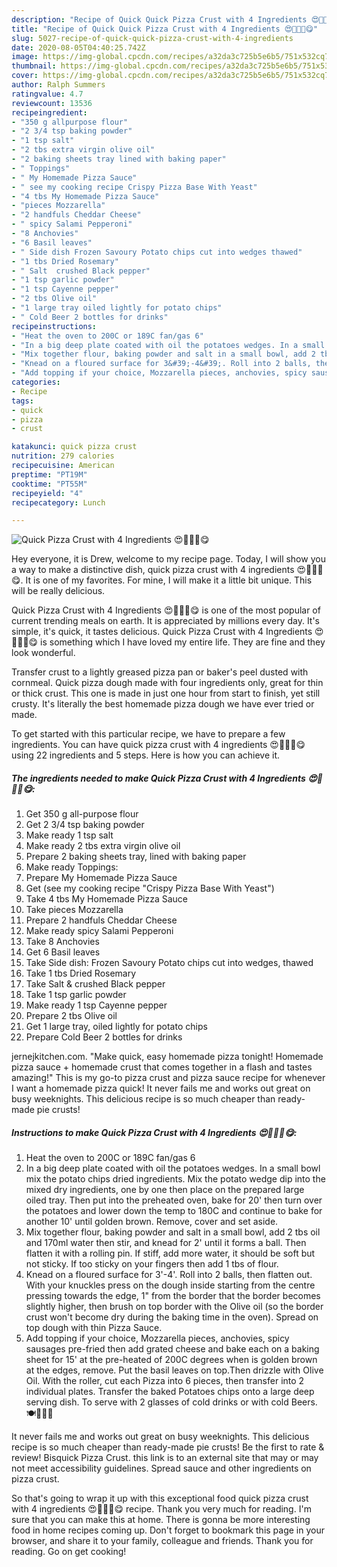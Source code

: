 ```yaml
---
description: "Recipe of Quick Quick Pizza Crust with 4 Ingredients 😍🍟🍕🍺😋"
title: "Recipe of Quick Quick Pizza Crust with 4 Ingredients 😍🍟🍕🍺😋"
slug: 5027-recipe-of-quick-quick-pizza-crust-with-4-ingredients
date: 2020-08-05T04:40:25.742Z
image: https://img-global.cpcdn.com/recipes/a32da3c725b5e6b5/751x532cq70/quick-pizza-crust-with-4-ingredients-😍🍟🍕🍺😋-recipe-main-photo.jpg
thumbnail: https://img-global.cpcdn.com/recipes/a32da3c725b5e6b5/751x532cq70/quick-pizza-crust-with-4-ingredients-😍🍟🍕🍺😋-recipe-main-photo.jpg
cover: https://img-global.cpcdn.com/recipes/a32da3c725b5e6b5/751x532cq70/quick-pizza-crust-with-4-ingredients-😍🍟🍕🍺😋-recipe-main-photo.jpg
author: Ralph Summers
ratingvalue: 4.7
reviewcount: 13536
recipeingredient:
- "350 g allpurpose flour"
- "2 3/4 tsp baking powder"
- "1 tsp salt"
- "2 tbs extra virgin olive oil"
- "2 baking sheets tray lined with baking paper"
- " Toppings"
- " My Homemade Pizza Sauce"
- " see my cooking recipe Crispy Pizza Base With Yeast"
- "4 tbs My Homemade Pizza Sauce"
- "pieces Mozzarella"
- "2 handfuls Cheddar Cheese"
- " spicy Salami Pepperoni"
- "8 Anchovies"
- "6 Basil leaves"
- " Side dish Frozen Savoury Potato chips cut into wedges thawed"
- "1 tbs Dried Rosemary"
- " Salt  crushed Black pepper"
- "1 tsp garlic powder"
- "1 tsp Cayenne pepper"
- "2 tbs Olive oil"
- "1 large tray oiled lightly for potato chips"
- " Cold Beer 2 bottles for drinks"
recipeinstructions:
- "Heat the oven to 200C or 189C fan/gas 6"
- "In a big deep plate coated with oil the potatoes wedges. In a small bowl mix the potato chips dried ingredients. Mix the potato wedge dip into the mixed dry ingredients, one by one then place on the prepared large oiled tray. Then put into the preheated oven, bake for 20&#39; then turn over the potatoes and lower down the temp to 180C and continue to bake for another 10&#39; until golden brown. Remove, cover and set aside."
- "Mix together flour, baking powder and salt in a small bowl, add 2 tbs oil and 170ml water then stir, and knead for 2&#39; until it forms a ball. Then flatten it with a rolling pin. If stiff, add more water, it should be soft but not sticky. If too sticky on your fingers then add 1 tbs of flour."
- "Knead on a floured surface for 3&#39;-4&#39;. Roll into 2 balls, then flatten out. With your knuckles press on the dough inside starting from the centre pressing towards the edge, 1&#34; from the border that the border becomes slightly higher, then brush on top border with the Olive oil (so the border crust won&#39;t become dry during the baking time in the oven). Spread on top dough with thin Pizza Sauce."
- "Add topping if your choice, Mozzarella pieces, anchovies, spicy sausages pre-fried then add grated cheese and bake each on a baking sheet for 15&#39; at the pre-heated of 200C degrees when is golden brown at the edges, remove. Put the basil leaves on top.Then drizzle with Olive Oil. With the roller, cut each Pizza into 6 pieces, then transfer into 2 individual plates. Transfer the baked Potatoes chips onto a large deep serving dish. To serve with 2 glasses of cold drinks or with cold Beers.🍽🍟🍕🍺"
categories:
- Recipe
tags:
- quick
- pizza
- crust

katakunci: quick pizza crust 
nutrition: 279 calories
recipecuisine: American
preptime: "PT19M"
cooktime: "PT55M"
recipeyield: "4"
recipecategory: Lunch

---
```



![Quick Pizza Crust with 4 Ingredients 😍🍟🍕🍺😋](https://img-global.cpcdn.com/recipes/a32da3c725b5e6b5/751x532cq70/quick-pizza-crust-with-4-ingredients-😍🍟🍕🍺😋-recipe-main-photo.jpg)

Hey everyone, it is Drew, welcome to my recipe page. Today, I will show you a way to make a distinctive dish, quick pizza crust with 4 ingredients 😍🍟🍕🍺😋. It is one of my favorites. For mine, I will make it a little bit unique. This will be really delicious.

Quick Pizza Crust with 4 Ingredients 😍🍟🍕🍺😋 is one of the most popular of current trending meals on earth. It is appreciated by millions every day. It's simple, it's quick, it tastes delicious. Quick Pizza Crust with 4 Ingredients 😍🍟🍕🍺😋 is something which I have loved my entire life. They are fine and they look wonderful.

Transfer crust to a lightly greased pizza pan or baker&#39;s peel dusted with cornmeal. Quick pizza dough made with four ingredients only, great for thin or thick crust. This one is made in just one hour from start to finish, yet still crusty. It&#39;s literally the best homemade pizza dough we have ever tried or made.


To get started with this particular recipe, we have to prepare a few ingredients. You can have quick pizza crust with 4 ingredients 😍🍟🍕🍺😋 using 22 ingredients and 5 steps. Here is how you can achieve it.

<!--inarticleads1-->

##### The ingredients needed to make Quick Pizza Crust with 4 Ingredients 😍🍟🍕🍺😋:

1. Get 350 g all-purpose flour
1. Get 2 3/4 tsp baking powder
1. Make ready 1 tsp salt
1. Make ready 2 tbs extra virgin olive oil
1. Prepare 2 baking sheets tray, lined with baking paper
1. Make ready  Toppings:
1. Prepare  My Homemade Pizza Sauce
1. Get  (see my cooking recipe &#34;Crispy Pizza Base With Yeast&#34;)
1. Take 4 tbs My Homemade Pizza Sauce
1. Take pieces Mozzarella
1. Prepare 2 handfuls Cheddar Cheese
1. Make ready  spicy Salami Pepperoni
1. Take 8 Anchovies
1. Get 6 Basil leaves
1. Take  Side dish: Frozen Savoury Potato chips cut into wedges, thawed
1. Take 1 tbs Dried Rosemary
1. Take  Salt &amp; crushed Black pepper
1. Take 1 tsp garlic powder
1. Make ready 1 tsp Cayenne pepper
1. Prepare 2 tbs Olive oil
1. Get 1 large tray, oiled lightly for potato chips
1. Prepare  Cold Beer 2 bottles for drinks


jernejkitchen.com. &#34;Make quick, easy homemade pizza tonight! Homemade pizza sauce + homemade crust that comes together in a flash and tastes amazing!&#34; This is my go-to pizza crust and pizza sauce recipe for whenever I want a homemade pizza quick! It never fails me and works out great on busy weeknights. This delicious recipe is so much cheaper than ready-made pie crusts! 

<!--inarticleads2-->

##### Instructions to make Quick Pizza Crust with 4 Ingredients 😍🍟🍕🍺😋:

1. Heat the oven to 200C or 189C fan/gas 6
1. In a big deep plate coated with oil the potatoes wedges. In a small bowl mix the potato chips dried ingredients. Mix the potato wedge dip into the mixed dry ingredients, one by one then place on the prepared large oiled tray. Then put into the preheated oven, bake for 20&#39; then turn over the potatoes and lower down the temp to 180C and continue to bake for another 10&#39; until golden brown. Remove, cover and set aside.
1. Mix together flour, baking powder and salt in a small bowl, add 2 tbs oil and 170ml water then stir, and knead for 2&#39; until it forms a ball. Then flatten it with a rolling pin. If stiff, add more water, it should be soft but not sticky. If too sticky on your fingers then add 1 tbs of flour.
1. Knead on a floured surface for 3&#39;-4&#39;. Roll into 2 balls, then flatten out. With your knuckles press on the dough inside starting from the centre pressing towards the edge, 1&#34; from the border that the border becomes slightly higher, then brush on top border with the Olive oil (so the border crust won&#39;t become dry during the baking time in the oven). Spread on top dough with thin Pizza Sauce.
1. Add topping if your choice, Mozzarella pieces, anchovies, spicy sausages pre-fried then add grated cheese and bake each on a baking sheet for 15&#39; at the pre-heated of 200C degrees when is golden brown at the edges, remove. Put the basil leaves on top.Then drizzle with Olive Oil. With the roller, cut each Pizza into 6 pieces, then transfer into 2 individual plates. Transfer the baked Potatoes chips onto a large deep serving dish. To serve with 2 glasses of cold drinks or with cold Beers.🍽🍟🍕🍺


It never fails me and works out great on busy weeknights. This delicious recipe is so much cheaper than ready-made pie crusts! Be the first to rate &amp; review! Bisquick Pizza Crust. this link is to an external site that may or may not meet accessibility guidelines. Spread sauce and other ingredients on pizza crust. 

So that's going to wrap it up with this exceptional food quick pizza crust with 4 ingredients 😍🍟🍕🍺😋 recipe. Thank you very much for reading. I'm sure that you can make this at home. There is gonna be more interesting food in home recipes coming up. Don't forget to bookmark this page in your browser, and share it to your family, colleague and friends. Thank you for reading. Go on get cooking!
